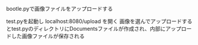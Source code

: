 bootle.pyで画像ファイルをアップロードする

test.pyを起動し localhost:8080/upload を開く
画像を選んでアップロードするとtest.pyのディレクトリにDocumentsファイルが作成され、内部にアップロードした画像ファイルが保存される
